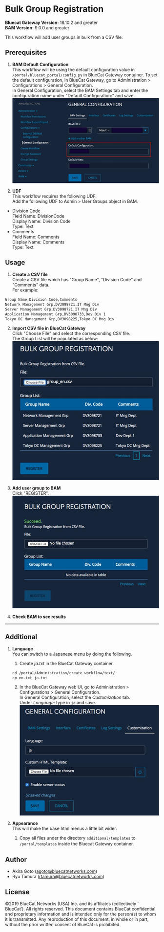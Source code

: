 # Bulk Group Registration  
**Bluecat Gateway Version:** 18.10.2 and greater  
**BAM Version:** 9.0.0 and greater  

This workflow will add user groups in bulk from a CSV file.  

## Prerequisites
1. **BAM Default Configuration**  
This workflow will be using the default configuration value in `/portal/bluecat_portal/config.py` in BlueCat Gateway container.  To set the default configuration, in BlueCat Gateway, go to Administration > Configurations > General Configuration.  
In General Configuration, select the BAM Settings tab and enter the configuration name under "Default Configuration:" and save.  
![screenshot](img/BAM_default_settings.jpg?raw=true "BAM_default_settings")  

2. **UDF**  
This workflow requires the following UDF.  
Add the following UDF to Admin > User Groups object in BAM.  
  - Division Code  
  Field Name: DivisionCode  
  Display Name: Division Code  
  Type: Text  
  - Comments  
  Field Name: Comments  
  Display Name: Comments  
  Type: Text  

## Usage
1. **Create a CSV file**  
Create a CSV file which has "Group Name", "Division Code" and "Comments" data.  
For example:   
```
Group Name,Division Code,Comments
Network Management Grp,DV3098721,IT Mng Div
Server Management Grp,DV3098721,IT Mng Div
Application Management Grp,DV3098733,Dev Div 1
Tokyo DC Management Grp,DV3098225,Tokyo DC Mng Div
```
2. **Import CSV file in BlueCat Gateway**  
Click "Choose File" and select the corresponding CSV file.  
The Group List will be populated as below:  
![screenshot](img/Bulk_group1.jpg?raw=true "Bulk_group1")  

3. **Add user group to BAM**  
Click "REGISTER".  
![screenshot](img/Bulk_group2.jpg?raw=true "Bulk_group2")  

4. **Check BAM to see results**　　

---

## Additional  

1. **Language**  
You can switch to a Japanese menu by doing the following.  
    1. Create *ja.txt* in the BlueCat Gateway container.  
    ```
    cd /portal/Administration/create_workflow/text/  
    cp en.txt ja.txt  
    ```  
    2. In the BlueCat Gateway web UI, go to Administration > Configurations > General Configuration.   
    In General Configuration, select the *Customization* tab.  
    Under *Language:* type in `ja` and save.  
    ![screenshot](img/langauge_ja.jpg?raw=true "langauge_ja")  

2. **Appearance**  
This will make the base html menus a little bit wider.  
    1. Copy all files under the directory `additional/templates` to `/portal/templates` inside the Bluecat Gateway container.　　

## Author   
- Akira Goto (agoto@bluecatnetworks.com)  
- Ryu Tamura (rtamura@bluecatnetworks.com)  

## License
©2019 BlueCat Networks (USA) Inc. and its affiliates (collectively ‘ BlueCat’). All rights reserved. This document contains BlueCat confidential and proprietary information and is intended only for the person(s) to whom it is transmitted. Any reproduction of this document, in whole or in part, without the prior written consent of BlueCat is prohibited.
